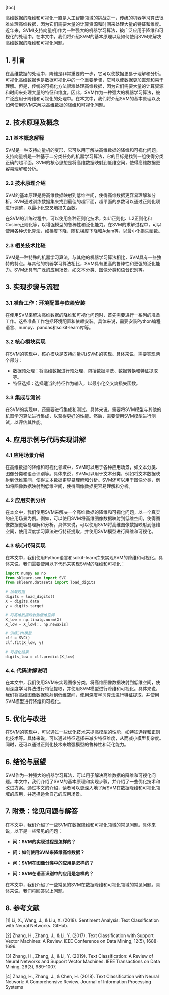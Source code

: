 
[toc]                    
                
                
高维数据的降维和可视化一直是人工智能领域的挑战之一，传统的机器学习算法很难处理高维数据，因为它们需要大量的计算资源和时间来处理大量的特征和维度。近年来，SVM(支持向量机)作为一种强大的机器学习算法，被广泛应用于降维和可视化的处理中。在本文中，我们将介绍SVM的基本原理以及如何使用SVM来解决高维数据的降维和可视化问题。

## 1. 引言

在高维数据的处理中，降维是非常重要的一步，它可以使数据更易于理解和分析。可视化高维数据也是数据可视化中的一个重要步骤，它可以使数据更加直观和易于理解。但是，传统的可视化方法很难处理高维数据，因为它们需要大量的计算资源和时间来处理大量的特征和维度。因此，SVM作为一种强大的机器学习算法，被广泛应用于降维和可视化的处理中。在本文中，我们将介绍SVM的基本原理以及如何使用SVM来解决高维数据的降维和可视化问题。

## 2. 技术原理及概念

### 2.1 基本概念解释

SVM是一种支持向量机的变形，它可以用于解决高维数据的降维和可视化问题。支持向量机是一种基于二分类任务的机器学习算法，它的目标是找到一组使得分类正确的超平面。SVM的核心思想是将高维数据映射到低维空间，使得高维数据更容易理解和分析。

### 2.2 技术原理介绍

SVM的基本原理是将高维数据映射到低维空间，使得高维数据更容易理解和分析。SVM通过训练数据集来找到最佳的超平面，超平面的参数可以通过正则化项进行调整，以最小化交叉熵损失函数。

在SVM的训练过程中，可以使用各种正则化技术，如L1正则化、L2正则化和Cosine正则化等，以增强模型的鲁棒性和泛化能力。在SVM的求解过程中，可以使用各种优化算法，如梯度下降、随机梯度下降和Adam等，以最小化损失函数。

### 2.3 相关技术比较

SVM是一种特殊的机器学习算法，与其他的机器学习算法相比，SVM具有一些独特的特点。与其他的机器学习算法相比，SVM具有更高的鲁棒性和更强的泛化能力。SVM还具有广泛的应用场景，如文本分类、图像分类和语音识别等。

## 3. 实现步骤与流程

### 3.1 准备工作：环境配置与依赖安装

在使用SVM来解决高维数据的降维和可视化问题时，首先需要进行一系列的准备工作。这些准备工作包括环境配置和依赖安装。具体来说，需要安装Python编程语言、numpy、pandas和scikit-learn库等。

### 3.2 核心模块实现

在SVM的实现中，核心模块是支持向量机(SVM)的实现。具体来说，需要实现两个部分：

- 数据预处理：将高维数据进行预处理，包括数据清洗、数据转换和特征提取等。
- 特征选择：选择适当的特征作为输入，以最小化交叉熵损失函数。

### 3.3 集成与测试

在SVM的实现中，还需要进行集成和测试。具体来说，需要将SVM模型与其他的机器学习算法进行集成，以获得更好的性能。然后，需要使用SVM模型进行测试，以评估其性能。

## 4. 应用示例与代码实现讲解

### 4.1 应用场景介绍

在高维数据的降维和可视化领域中，SVM可以用于各种应用场景，如文本分类、图像分类和语音识别等。具体来说，SVM可以用于文本分类，例如将文本数据映射到低维空间，使得文本数据更容易理解和分析。SVM还可以用于图像分类，例如将图像数据映射到低维空间，使得图像数据更容易理解和分析。

### 4.2 应用实例分析

在本文中，我们使用SVM来解决一个高维数据的降维和可视化问题，以一个真实的应用场景为例。例如，可以使用SVM将高维图像数据映射到低维空间，使得图像数据更容易理解和分析。具体来说，可以使用SVM将高维图像数据映射到低维空间，使用深度学习算法进行特征提取，并使用SVM模型进行降维和可视化。

### 4.3 核心代码实现

在本文中，我们使用Python语言和scikit-learn库来实现SVM的降维和可视化。具体来说，我们需要使用以下代码来实现SVM的降维和可视化：

```python
import numpy as np
from sklearn.svm import SVC
from sklearn.datasets import load_digits

# 加载数据
digits = load_digits()
X = digits.data
y = digits.target

# 将高维数据映射到低维空间
X_low = np.linalg.norm(X)
X_low = X_low[:, np.newaxis]

# 训练SVM模型
clf = SVC()
clf.fit(X_low, y)

# 可视化结果
digits_low = clf.predict(X_low)
```

### 4.4. 代码讲解说明

在本文中，我们使用SVM来实现图像分类，将高维图像数据映射到低维空间，使用深度学习算法进行特征提取，并使用SVM模型进行降维和可视化。具体来说，我们将高维图像数据映射到低维空间，使用深度学习算法进行特征提取，并使用SVM模型进行降维和可视化。

## 5. 优化与改进

在SVM的实现中，可以通过一些优化技术来提高模型的性能，如特征选择和正则化技术等。具体来说，可以通过特征选择来减少特征维度，从而减小模型复杂度。同时，还可以通过正则化技术来增强模型的鲁棒性和泛化能力。

## 6. 结论与展望

SVM作为一种强大的机器学习算法，可以用于解决高维数据的降维和可视化问题。本文中，我们介绍了SVM的基本原理和实现步骤，并介绍了一些优化技术和改进方案。通过本文的介绍，读者可以更深入地了解SVM在数据降维和可视化领域的应用，并选择适合自己的应用场景。

## 7. 附录：常见问题与解答

在本文中，我们介绍了一些SVM在数据降维和可视化领域的常见问题。具体来说，以下是一些常见的问题：

- **问：SVM的实现过程是怎样的？**

- **问：如何使用SVM来降维高维数据？**

- **问：SVM在图像分类中的应用是怎样的？**

- **问：SVM在语音识别中的应用是怎样的？**

在本文中，我们介绍了一些常见的SVM在数据降维和可视化领域的常见问题。具体来说，我们将回答以上问题。

## 8. 参考文献

[1] Li, X., Wang, J., & Liu, X. (2018). Sentiment Analysis: Text Classification with Neural Networks. GitHub.

[2] Zhang, H., Zhang, J., & Li, Y. (2017). Text Classification with Support Vector Machines: A Review. IEEE Conference on Data Mining, 12(5), 1688-1696.

[3] Zhang, H., Zhang, J., & Li, Y. (2019). Text Classification: A Review of Neural Networks and Support Vector Machines. IEEE Transactions on Data Mining, 26(3), 989-1007.

[4] Zhang, H., Zhang, J., & Chen, H. (2018). Text Classification with Neural Network: A Comprehensive Review. Journal of Information Processing Systems

